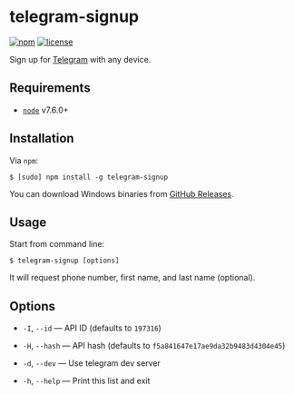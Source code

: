 # telegram-signup

[![npm](https://img.shields.io/npm/v/telegram-signup.svg?style=flat-square)](https://www.npmjs.com/package/telegram-signup)
[![license](https://img.shields.io/github/license/Bannerets/telegram-signup.svg?style=flat-square)](https://github.com/Bannerets/telegram-signup/blob/master/LICENSE)

Sign up for [Telegram](https://telegram.org/) with any device.

## Requirements

- [`node`](https://nodejs.org/en/download/) v7.6.0+

## Installation

Via `npm`:

```console
$ [sudo] npm install -g telegram-signup
```

You can download Windows binaries from [GitHub Releases](https://github.com/Bannerets/telegram-signup/releases).

## Usage

Start from command line:

```console
$ telegram-signup [options]
```

It will request phone number, first name, and last name (optional).

## Options

- `-I`, `--id` — API ID (defaults to `197316`)

- `-H`, `--hash` — API hash (defaults to `f5a841647e17ae9da32b9483d4304e45`)

- `-d`, `--dev` — Use telegram dev server

- `-h`, `--help` — Print this list and exit
